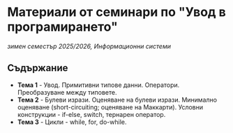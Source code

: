 # Материали от семинари по "Увод в програмирането"
*зимен семестър 2025/2026, Информационни системи*

## Съдържание
- **Тема 1** - Увод. Примитивни типове данни. Оператори. Преобразуване между типовете.
- **Тема 2** - Булеви изрази. Оценяване на булеви изрази. Минимално оценяване (short-circuiting; оценяване на Маккарти). Условни конструкции - if-else, switch, тернарен оператор.
- **Тема 3** - Цикли - while, for, do-while.
